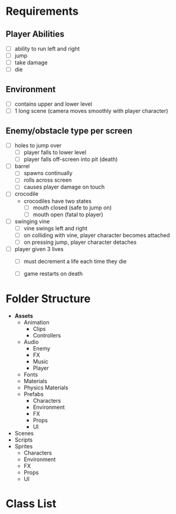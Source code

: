 # Requirements

## Player Abilities
- [ ] ability to run left and right
- [ ] jump
- [ ] take damage
- [ ] die

## Environment
- [ ] contains upper and lower level
- [ ] 1 long scene (camera moves smoothly with player character)

## Enemy/obstacle type per screen
- [ ] holes to jump over
  - [ ] player falls to lower level
  - [ ] player falls off-screen into pit (death)
- [ ] barrel
  - [ ] spawns continually
  - [ ] rolls across screen
  - [ ] causes player damage on touch
- [ ] crocodile
  - crocodiles have two states
    - [ ] mouth closed (safe to jump on)
    - [ ] mouth open (fatal to player)
- [ ] swinging vine
  - [ ] vine swings left and right
  - [ ] on colliding with vine, player character becomes attached
  - [ ] on pressing jump, player character detaches
- [ ] player given 3 lives
  - [ ] must decrement a life each time they die
  - [ ] game restarts on death


# Folder Structure
- **Assets**
  - Animation
    - Clips
    - Controllers
  - Audio
    - Enemy
    - FX
    - Music
    - Player
  - Fonts
  - Materials
  - Physics Materials
  - Prefabs
    - Characters
    - Environment
    - FX
    - Props
    - UI
 - Scenes
 - Scripts
 - Sprites
   - Characters
   - Environment
   - FX
   - Props
   - UI

# Class List
